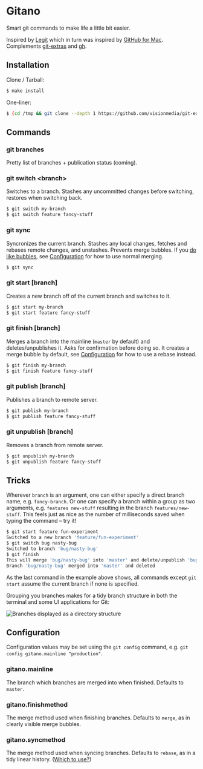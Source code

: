 # Gitano

Smart git commands to make life a little bit easier.

Inspired by [Legit](http://www.git-legit.org/) which in turn was inspired by [GitHub for Mac](https://mac.github.com/). Complements [git-extras](https://github.com/visionmedia/git-extras) and [gh](http://owenou.com/gh/).

## Installation

Clone / Tarball:

```bash
$ make install
```

One-liner:

```bash
$ (cd /tmp && git clone --depth 1 https://github.com/visionmedia/git-extras.git && cd git-extras && sudo make install)
```

## Commands

### git branches

Pretty list of branches + publication status (coming).

### git switch &lt;branch&gt;

Switches to a branch. Stashes any uncommitted changes before switching, restores when switching back.

```bash
$ git switch my-branch
$ git switch feature fancy-stuff
```

### git sync

Syncronizes the current branch. Stashes any local changes, fetches and rebases remote changes, and unstashes. Prevents merge bubbles. If you [do like bubbles](https://blog.glyphobet.net/essay/2504), see [Configuration](#configuration) for how to use normal merging.

```bash
$ git sync
```

### git start [branch]

Creates a new branch off of the current branch and switches to it.

```bash
$ git start my-branch
$ git start feature fancy-stuff
```

### git finish [branch]

Merges a branch into the mainline (`master` by default) and deletes/unpublishes it. Asks for confirmation before doing so. It creates a merge bubble by default, see [Configuration](#configuration) for how to use a rebase instead.

```bash
$ git finish my-branch
$ git finish feature fancy-stuff
```

### git publish [branch]

Publishes a branch to remote server.

```bash
$ git publish my-branch
$ git publish feature fancy-stuff
```

### git unpublish [branch]

Removes a branch from remote server.

```bash
$ git unpublish my-branch
$ git unpublish feature fancy-stuff
```


## Tricks

Wherever `branch` is an argument, one can either specify a direct branch name, e.g. `fancy-branch`. Or one can specify a branch within a group as two arguments, e.g. `features new-stuff` resulting in the branch `features/new-stuff`. This feels just as nice as the number of milliseconds saved when typing the command – try it!

```bash
$ git start feature fun-experiment
Switched to a new branch 'feature/fun-experiment'
$ git switch bug nasty-bug
Switched to branch 'bug/nasty-bug'
$ git finish
This will merge 'bug/nasty-bug' into 'master' and delete/unpublish 'bug/nasty-bug'. Do you want to do this (y/n)? y
Branch 'bug/nasty-bug' merged into 'master' and deleted
```

As the last command in the example above shows, all commands except `git start` assume the current branch if none is specified.

Grouping you branches makes for a tidy branch structure in both the terminal and some UI applications for Git:

![Branches displayed as a directory structure](https://s3.amazonaws.com/f.cl.ly/items/1037020o2r322P320c1Z/Image%202014-04-28%20at%2011.44.38%20PM.png)


## Configuration

Configuration values may be set using the `git config` command, e.g. `git config gitano.mainline "production"`.

### gitano.mainline

The branch which branches are merged into when finished. Defaults to `master`.

### gitano.finishmethod

The merge method used when finishing branches. Defaults to `merge`, as in clearly visible merge bubbles.

### gitano.syncmethod

The merge method used when syncing branches. Defaults to `rebase`, as in a tidy linear history. ([Which to use?](http://blog.sourcetreeapp.com/2012/08/21/merge-or-rebase/))
